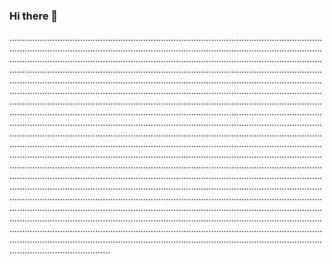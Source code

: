 ### Hi there 👋

........................................................................................................................................................................................................................................................................................................................................................................................................................................................................................................................................................................................................................................................................................................................................................................................................................................................................................................................................................................................................................................................................................................................................................................................................................................................................................................................................................................................................................................................................................................................................................................................................................................................................................................................................................................................................................................................................................................................................................................................................................................................................................................................................................................................................................................................................................................................................................................................................................................................................................................................................................................................................................